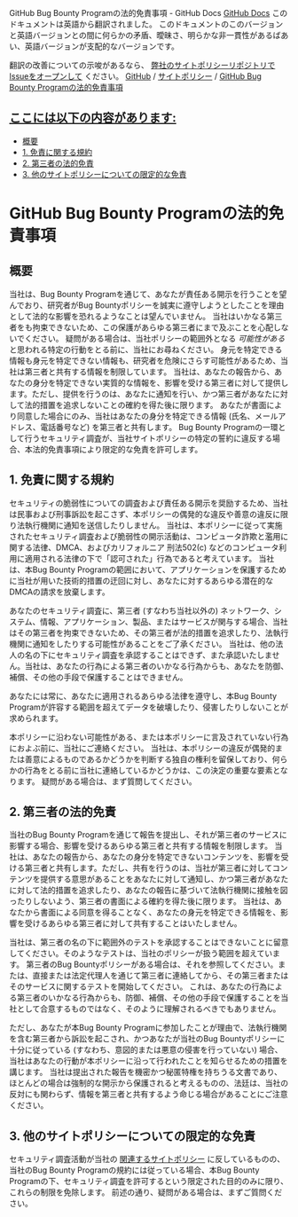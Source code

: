 GitHub Bug Bounty Programの法的免責事項 - GitHub Docs
[GitHub Docs](/ja)
このドキュメントは英語から翻訳されました。 このドキュメントのこのバージョンと英語バージョンとの間に何らかの矛盾、曖昧さ、明らかな非一貫性があるばあい、英語バージョンが支配的なバージョンです。

翻訳の改善についての示唆があるなら、
[弊社のサイトポリシーリポジトリでIssueをオープンして](https://github.com/github/site-policy/issues)
ください。
[GitHub](/ja/github)
/
[サイトポリシー](/ja/github/site-policy)
/
[GitHub Bug Bounty Programの法的免責事項](/ja/github/site-policy/github-bug-bounty-program-legal-safe-harbor)

## [ここには以下の内容があります:](#in-this-article)
- [概要](#summary)
- [1. 免責に関する規約](#1-safe-harbor-terms)
- [2. 第三者の法的免責](#2-third-party-safe-harbor)
- [3. 他のサイトポリシーについての限定的な免責](#3-limited-waiver-of-other-site-polices)

# GitHub Bug Bounty Programの法的免責事項

## 概要
当社は、Bug Bounty Programを通じて、あなたが責任ある開示を行うことを望んでおり、研究者がBug Bountyポリシーを誠実に遵守しようとしたことを理由として法的な影響を恐れるようなことは望んでいません。 当社はいかなる第三者をも拘束できないため、この保護があらゆる第三者にまで及ぶことを心配しないでください。 疑問がある場合は、当社ポリシーの範囲外となる
*可能性がある*
と思われる特定の行動をとる前に、当社にお尋ねください。
身元を特定できる情報も身元を特定できない情報も、研究者を危険にさらす可能性があるため、当社は第三者と共有する情報を制限しています。 当社は、あなたの報告から、あなたの身分を特定できない実質的な情報を、影響を受ける第三者に対して提供します。ただし、提供を行うのは、あなたに通知を行い、かつ第三者があなたに対して法的措置を追求しないことの確約を得た後に限ります。 あなたが書面により同意した場合にのみ、当社はあなたの身分を特定できる情報 (氏名、メールアドレス、電話番号など) を第三者と共有します。
Bug Bounty Programの一環として行うセキュリティ調査が、当社サイトポリシーの特定の誓約に違反する場合、本法的免責事項により限定的な免責を許可します。

## 1. 免責に関する規約

セキュリティの脆弱性についての調査および責任ある開示を奨励するため、当社は民事および刑事訴訟を起こさず、本ポリシーの偶発的な違反や善意の違反に限り法執行機関に通知を送信したりしません。 当社は、本ポリシーに従って実施されたセキュリティ調査および脆弱性の開示活動は、コンピュータ詐欺と濫用に関する法律、DMCA、およびカリフォルニア 刑法502(c) などのコンピュータ利用に適用される法律の下で「認可された」行為であると考えています。 当社は、本Bug Bounty Programの範囲において、アプリケーションを保護するために当社が用いた技術的措置の迂回に対し、あなたに対するあらゆる潜在的なDMCAの請求を放棄します。

あなたのセキュリティ調査に、第三者 (すなわち当社以外の) ネットワーク、システム、情報、アプリケーション、製品、またはサービスが関与する場合、当社はその第三者を拘束できないため、その第三者が法的措置を追求したり、法執行機関に通知をしたりする可能性があることをご了承ください。 当社は、他の法人の名の下にセキュリティ調査を承認することはできず、また承認いたしません。当社は、あなたの行為による第三者のいかなる行為からも、あなたを防御、補償、その他の手段で保護することはできません。

あなたには常に、あなたに適用されるあらゆる法律を遵守し、本Bug Bounty Programが許容する範囲を超えてデータを破壊したり、侵害したりしないことが求められます。

本ポリシーに沿わない可能性がある、または本ポリシーに言及されていない行為におよぶ前に、当社にご連絡ください。 当社は、本ポリシーの違反が偶発的または善意によるものであるかどうかを判断する独自の権利を留保しており、何らかの行為をとる前に当社に連絡しているかどうかは、この決定の重要な要素となります。 疑問がある場合は、まず質問してください。

## 2. 第三者の法的免責

当社のBug Bounty Programを通じて報告を提出し、それが第三者のサービスに影響する場合、影響を受けるあらゆる第三者と共有する情報を制限します。 当社は、あなたの報告から、あなたの身分を特定できないコンテンツを、影響を受ける第三者と共有します。ただし、共有を行うのは、当社が第三者に対してコンテンツを提供する意思があることをあなたに対して通知し、かつ第三者があなたに対して法的措置を追求したり、あなたの報告に基づいて法執行機関に接触を図ったりしないよう、第三者の書面による確約を得た後に限ります。 当社は、あなたから書面による同意を得ることなく、あなたの身元を特定できる情報を、影響を受けるあらゆる第三者に対して共有することはいたしません。

当社は、第三者の名の下に範囲外のテストを承認することはできないことに留意してください。そのようなテストは、当社のポリシーが扱う範囲を超えています。 第三者のBug Bountyポリシーがある場合は、それを参照してください。または、直接または法定代理人を通じて第三者に連絡してから、その第三者またはそのサービスに関するテストを開始してください。 これは、あなたの行為による第三者のいかなる行為からも、防御、補償、その他の手段で保護することを当社として合意するものではなく、そのように理解されるべきでもありません。

ただし、あなたが本Bug Bounty Programに参加したことが理由で、法執行機関を含む第三者から訴訟を起こされ、かつあなたが当社のBug Bountyポリシーに十分に従っている (すなわち、意図的または悪意の侵害を行っていない) 場合、当社はあなたの行動が本ポリシーに沿って行われたことを知らせるための措置を講じます。 当社は提出された報告を機密かつ秘匿特権を持ちうる文書であり、ほとんどの場合は強制的な開示から保護されると考えるものの、法廷は、当社の反対にも関わらず、情報を第三者と共有するよう命じる場合があることにご注意ください。

## 3. 他のサイトポリシーについての限定的な免責

セキュリティ調査活動が当社の
[関連するサイトポリシー](/ja/categories/site-policy)
に反しているものの、当社のBug Bounty Programの規約には従っている場合、本Bug Bounty Programの下、セキュリティ調査を許可するという限定された目的のみに限り、これらの制限を免除します。 前述の通り、疑問がある場合は、まずご質問ください。
